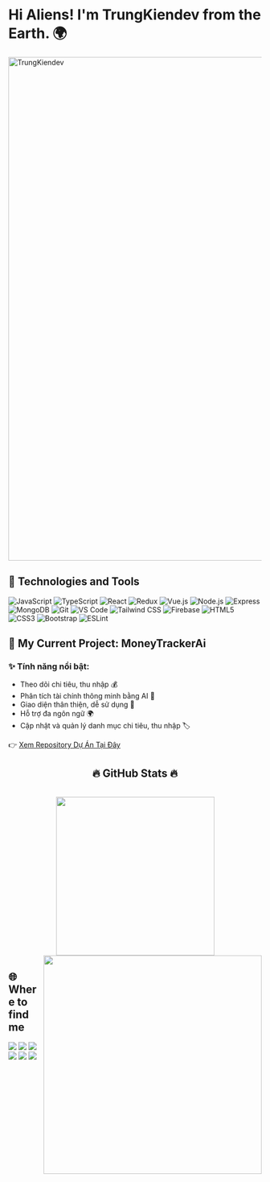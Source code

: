 # Hi Aliens! I'm TrungKiendev from the Earth. 🌍

  <img src="https://raw.githubusercontent.com/TrungKien0206/TrungKien0206/main/assets/earth-background.jpg" width="1000" heigh="800" alt="TrungKiendev" />


 ## 🚀 Technologies and Tools

![JavaScript](https://img.shields.io/badge/-JavaScript-F7DF1E?style=flat&logo=javascript&logoColor=black)
![TypeScript](https://img.shields.io/badge/-TypeScript-3178C6?style=flat&logo=typescript&logoColor=white)
![React](https://img.shields.io/badge/-React-61DAFB?style=flat&logo=react&logoColor=black)
![Redux](https://img.shields.io/badge/-Redux-764ABC?style=flat&logo=redux&logoColor=white)
![Vue.js](https://img.shields.io/badge/-Vue.js-4FC08D?style=flat&logo=vue.js&logoColor=white)
![Node.js](https://img.shields.io/badge/-Node.js-339933?style=flat&logo=node.js&logoColor=white)
![Express](https://img.shields.io/badge/-Express-000000?style=flat&logo=express&logoColor=white)
![MongoDB](https://img.shields.io/badge/-MongoDB-47A248?style=flat&logo=mongodb&logoColor=white)
![Git](https://img.shields.io/badge/-Git-F05032?style=flat&logo=git&logoColor=white)
![VS Code](https://img.shields.io/badge/-VS%20Code-007ACC?style=flat&logo=visual-studio-code&logoColor=white)
![Tailwind CSS](https://img.shields.io/badge/-Tailwind%20CSS-38B2AC?style=flat&logo=tailwind-css&logoColor=white)
![Firebase](https://img.shields.io/badge/-Firebase-FFCA28?style=flat&logo=firebase&logoColor=black)
![HTML5](https://img.shields.io/badge/-HTML5-E34F26?style=flat&logo=html5&logoColor=white)
![CSS3](https://img.shields.io/badge/-CSS3-1572B6?style=flat&logo=css3&logoColor=white)
![Bootstrap](https://img.shields.io/badge/-Bootstrap-7952B3?style=flat&logo=bootstrap&logoColor=white)
![ESLint](https://img.shields.io/badge/-ESLint-4B32C3?style=flat&logo=eslint&logoColor=white)

## 📱 My Current Project: MoneyTrackerAi
### ✨ Tính năng nổi bật:
- Theo dõi chi tiêu, thu nhập 💰
- Phân tích tài chính thông minh bằng AI 🤖
- Giao diện thân thiện, dễ sử dụng 📱
- Hỗ trợ đa ngôn ngữ 🌍
- Cập nhật và quản lý danh mục chi tiêu, thu nhập 🏷️

👉 [Xem Repository Dự Án Tại Đây](https://github.com/TrungKien0206/moneytrackerai-app)
<br>
<h2 align="center">🔥 GitHub Stats 🔥</h2>
<!-- https://github.com/anuraghazra/github-readme-stats -->
<br>
<div align=center>
  <a href="#" title="Trungquandev">
    <img width="315" align="center" src="https://github-readme-stats.vercel.app/api/top-langs/?username=TrungKien0206&hide=c%23,powershell,Mathematica,Ruby,Objective-C,Objective-C%2b%2b,Cuda&title_color=61dafb&text_color=ffffff&icon_color=61dafb&bg_color=20232a&langs_count=8&layout=compact&border_color=61dafb&hide_border=true" />
  </a>
  <a href="#" title="Trungquandev">
    <img align="right" width="434" src="https://github-readme-stats.vercel.app/api?username=TrungKien0206&show_icons=true&theme=react&border_color=61dafb&hide_border=true&rank_icon=github&include_all_commits=true" />
  </a>
</div>


## 🌐 Where to find me

[<img src="https://img.shields.io/badge/-Website-000000?style=flat&logo=google-chrome&logoColor=white" />](https://[website-của-bạn])
[<img src="https://img.shields.io/badge/-Facebook-1877F2?style=flat&logo=facebook&logoColor=white" />](https://www.facebook.com/share/1DRcahNqPf/?mibextid=wwXIfr)
[<img src="https://img.shields.io/badge/-TikTok-000000?style=flat&logo=tiktok&logoColor=white" />](https://www.tiktok.com/@trungkien_0206?_t=ZS-8w3QNfNTzOc&_r=1)
[<img src="https://img.shields.io/badge/-YouTube-FF0000?style=flat&logo=youtube&logoColor=white" />](https://youtube.com/@kienletrung3253?si=qFNjznac53FOJ80H)
[<img src="https://img.shields.io/badge/-Instagram-E4405F?style=flat&logo=instagram&logoColor=white" />](https://www.instagram.com/letrung020605?igsh=MWFqOWVwcnlxdWc1bw%3D%3D&utm_source=qr)
[<img src="https://img.shields.io/badge/-Email-D14836?style=flat&logo=gmail&logoColor=white" />](mailto:letrungkien020605@gmail.com)
